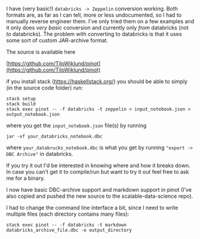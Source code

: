 I have (very basic!) `databricks -> Zeppelin` conversion working. Both
formats are, as far as I can tell, more or less undocumented, so I had
to manually reverse engineer them. I've only tried them on a few
examples and it only does *very basic* conversion and currently only
*from* databricks (not *to* databricks). The problem with converting to
databricks is that it uses some sort of custom JAR-archive format.

The source is available here

[https://github.com/TiloWiklund/pinot](https://github.com/TiloWiklund/pinot)

if you install stack (https://haskellstack.org/) you should be able to
simply (in the source code folder) run:

```
stack setup
stack build
stack exec pinot -- -f databricks -t zeppelin < input_notebook.json > output_notebook.json
```

where you get the `input_notebook.json` file(s) by running
```
jar -xf your_databricks_notebook.dbc
```
where `your_databrucks_notebook.dbc` is what you get by running 
`"export -> DBC Archive"` in databricks.

If you try it out I'd be interested in knowing where and how it breaks
down. In case you can't get it to compile/run but want to try it out
feel free to ask me for a binary.


I now have basic DBC-archive support and markdown support in pinot (I've also copied and pushed the new source to the scalable-data-science repo).

I had to change the command line interface a bit, since I need to write multiple files (each directory contains many files):
```
stack exec pinot -- -f databricks -t markdown databricks_archive_file.dbc -o output_directory
```
